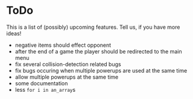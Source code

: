 # ToDo

This is a list of (possibly) upcoming features. Tell us, if you have more ideas!

* negative items should effect opponent
* after the end of a game the player should be redirected to the main menu
* fix several collision-detection related bugs
* fix bugs occuring when multiple powerups are used at the same time
* allow multiple powerups at the same time
* some documentation
* less ```for i in an_array```s
